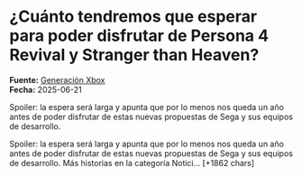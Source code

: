 # ¿Cuánto tendremos que esperar para poder disfrutar de Persona 4 Revival y Stranger than Heaven?

**Fuente:** [Generación Xbox](https://generacionxbox.com/cuanto-tendremos-que-esperar-para-poder-disfrutar-de-persona-4-revivalas-y-stranger-than-heaven/)  
**Fecha:** 2025-06-21

Spoiler: la espera será larga y apunta que por lo menos nos queda un año antes de poder disfrutar de estas nuevas propuestas de Sega y sus equipos de desarrollo.

Spoiler: la espera será larga y apunta que por lo menos nos queda un año antes de poder disfrutar de estas nuevas propuestas de Sega y sus equipos de desarrollo.
Más historias en la categoría Notici… [+1862 chars]
